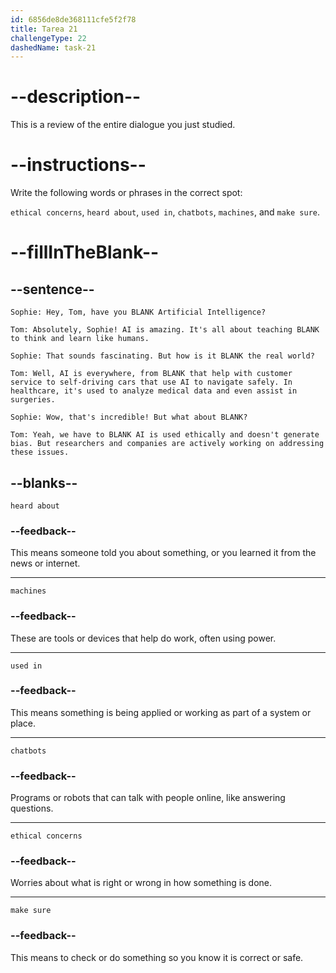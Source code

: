 ```yaml
---
id: 6856de8de368111cfe5f2f78
title: Tarea 21
challengeType: 22
dashedName: task-21
---
```


<!-- REVIEW -->

# --description--

This is a review of the entire dialogue you just studied.

# --instructions--

Write the following words or phrases in the correct spot:

`ethical concerns`, `heard about`, `used in`, `chatbots`, `machines`, and `make sure`.

# --fillInTheBlank--

## --sentence--

`Sophie: Hey, Tom, have you BLANK Artificial Intelligence?`

`Tom: Absolutely, Sophie! AI is amazing. It's all about teaching BLANK to think and learn like humans.`

`Sophie: That sounds fascinating. But how is it BLANK the real world?`

`Tom: Well, AI is everywhere, from BLANK that help with customer service to self-driving cars that use AI to navigate safely. In healthcare, it's used to analyze medical data and even assist in surgeries.`

`Sophie: Wow, that's incredible! But what about BLANK?`

`Tom: Yeah, we have to BLANK AI is used ethically and doesn't generate bias. But researchers and companies are actively working on addressing these issues.`

## --blanks--

`heard about`

### --feedback--

This means someone told you about something, or you learned it from the news or internet.

---

`machines`

### --feedback--

These are tools or devices that help do work, often using power.

---

`used in`

### --feedback--

This means something is being applied or working as part of a system or place.

---

`chatbots`

### --feedback--

Programs or robots that can talk with people online, like answering questions.

---

`ethical concerns`

### --feedback--

Worries about what is right or wrong in how something is done.

---

`make sure`

### --feedback--

This means to check or do something so you know it is correct or safe.
